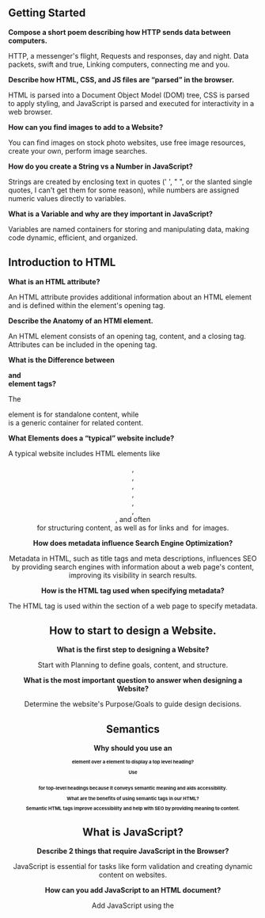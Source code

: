 ## Getting Started

**Compose a short poem describing how HTTP sends data between computers.**

HTTP, a messenger's flight,
Requests and responses, day and night.
Data packets, swift and true,
Linking computers, connecting me and you.

**Describe how HTML, CSS, and JS files are “parsed” in the browser.**

HTML is parsed into a Document Object Model (DOM) tree, CSS is parsed to apply styling, and JavaScript is parsed and executed for interactivity in a web browser.

**How can you find images to add to a Website?**

You can find images on stock photo websites, use free image resources, create your own, perform image searches.

**How do you create a String vs a Number in JavaScript?**

Strings are created by enclosing text in quotes (' ', " ", or the slanted single quotes, I can't get them for some reason), while numbers are assigned numeric values directly to variables.

**What is a Variable and why are they important in JavaScript?**

Variables are named containers for storing and manipulating data, making code dynamic, efficient, and organized.

## Introduction to HTML

**What is an HTML attribute?**

An HTML attribute provides additional information about an HTML element and is defined within the element's opening tag.

**Describe the Anatomy of an HTMl element.**

An HTML element consists of an opening tag, content, and a closing tag. Attributes can be included in the opening tag.

**What is the Difference between <article> and <section> element tags?**

The <article> element is for standalone content, while <section> is a generic container for related content.

**What Elements does a “typical” website include?**

A typical website includes HTML elements like <header>, <nav>, <main>, <article>, <section>, <aside>, <footer>, and often <div> for structuring content, as well as <a> for links and <img> for images.

**How does metadata influence Search Engine Optimization?**

Metadata in HTML, such as title tags and meta descriptions, influences SEO by providing search engines with information about a web page's content, improving its visibility in search results.

**How is the <meta> HTML tag used when specifying metadata?**

The <meta> HTML tag is used within the <head> section of a web page to specify metadata.

## How to start to design a Website.

**What is the first step to designing a Website?**

Start with Planning to define goals, content, and structure.

**What is the most important question to answer when designing a Website?**

Determine the website's Purpose/Goals to guide design decisions.

## Semantics

**Why should you use an <h1> element over a <span> element to display a top level heading?**

Use <h1> for top-level headings because it conveys semantic meaning and aids accessibility.

**What are the benefits of using semantic tags in our HTML?**

Semantic HTML tags improve accessibility and help with SEO by providing meaning to content.

## What is JavaScript?

**Describe 2 things that require JavaScript in the Browser?**

JavaScript is essential for tasks like form validation and creating dynamic content on websites.

**How can you add JavaScript to an HTML document?**

Add JavaScript using the <script> tag, either inline or by linking to an external script file.
